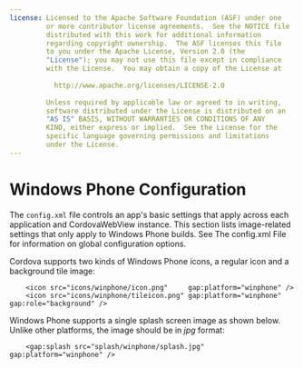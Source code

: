 ```yaml
---
license: Licensed to the Apache Software Foundation (ASF) under one
         or more contributor license agreements.  See the NOTICE file
         distributed with this work for additional information
         regarding copyright ownership.  The ASF licenses this file
         to you under the Apache License, Version 2.0 (the
         "License"); you may not use this file except in compliance
         with the License.  You may obtain a copy of the License at
         
           http://www.apache.org/licenses/LICENSE-2.0
         
         Unless required by applicable law or agreed to in writing,
         software distributed under the License is distributed on an
         "AS IS" BASIS, WITHOUT WARRANTIES OR CONDITIONS OF ANY
         KIND, either express or implied.  See the License for the
         specific language governing permissions and limitations
         under the License.
---
```


# Windows Phone Configuration

The `config.xml` file controls an app's basic settings that apply
across each application and CordovaWebView instance. This section
lists image-related settings that only apply to Windows Phone builds.
See The config.xml File for information on global configuration
options.

Cordova supports two kinds of Windows Phone icons, a regular icon and
a background tile image:

        <icon src="icons/winphone/icon.png"     gap:platform="winphone" />
        <icon src="icons/winphone/tileicon.png" gap:platform="winphone" gap:role="background" />

Windows Phone supports a single splash screen image as shown below.
Unlike other platforms, the image should be in _jpg_ format:

        <gap:splash src="splash/winphone/splash.jpg" gap:platform="winphone" />

